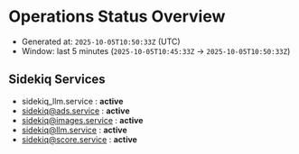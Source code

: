 # Operations Status Overview

- Generated at: `2025-10-05T10:50:33Z` (UTC)
- Window: last 5 minutes (`2025-10-05T10:45:33Z` → `2025-10-05T10:50:33Z`)

## Sidekiq Services
- sidekiq_llm.service : **active**
- sidekiq@ads.service : **active**
- sidekiq@images.service : **active**
- sidekiq@llm.service : **active**
- sidekiq@score.service : **active**

